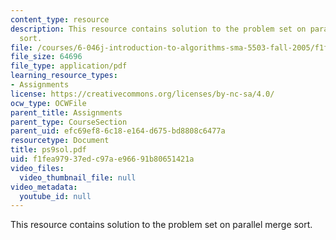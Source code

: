 ```yaml
---
content_type: resource
description: This resource contains solution to the problem set on parallel merge
  sort.
file: /courses/6-046j-introduction-to-algorithms-sma-5503-fall-2005/f1fea97937edc97ae96691b80651421a_ps9sol.pdf
file_size: 64696
file_type: application/pdf
learning_resource_types:
- Assignments
license: https://creativecommons.org/licenses/by-nc-sa/4.0/
ocw_type: OCWFile
parent_title: Assignments
parent_type: CourseSection
parent_uid: efc69ef8-6c18-e164-d675-bd8808c6477a
resourcetype: Document
title: ps9sol.pdf
uid: f1fea979-37ed-c97a-e966-91b80651421a
video_files:
  video_thumbnail_file: null
video_metadata:
  youtube_id: null
---
```

This resource contains solution to the problem set on parallel merge sort.